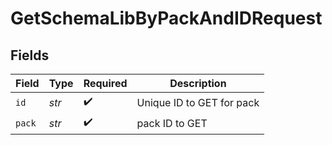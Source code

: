 # GetSchemaLibByPackAndIDRequest


## Fields

| Field                     | Type                      | Required                  | Description               |
| ------------------------- | ------------------------- | ------------------------- | ------------------------- |
| `id`                      | *str*                     | :heavy_check_mark:        | Unique ID to GET for pack |
| `pack`                    | *str*                     | :heavy_check_mark:        | pack ID to GET            |